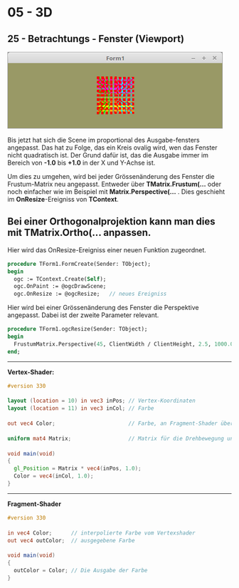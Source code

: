 # 05 - 3D
## 25 - Betrachtungs - Fenster (Viewport)

![image.png](image.png)

Bis jetzt hat sich die Scene im proportional des Ausgabe-fensters angepasst.
Das hat zu Folge, das ein Kreis ovalig wird, wen das Fenster nicht quadratisch ist.
Der Grund dafür ist, das die Ausgabe immer im Bereich von <b>-1.0</b> bis <b>+1.0</b> in der X und Y-Achse ist.

Um dies zu umgehen, wird bei jeder Grössenänderung des Fenster die Frustum-Matrix neu angepasst.
Entweder über <b>TMatrix.Frustum(...</b> oder noch einfacher wie im Beispiel mit <b>Matrix.Perspective(...</b> .
Dies geschieht im <b>OnResize</b>-Ereigniss von <b>TContext</b>.

Bei einer Orthogonalprojektion kann man dies mit <b>TMatrix.Ortho(...</b> anpassen.
---
Hier wird das OnResize-Ereigniss einer neuen Funktion zugeordnet.

```pascal
procedure TForm1.FormCreate(Sender: TObject);
begin
  ogc := TContext.Create(Self);
  ogc.OnPaint := @ogcDrawScene;
  ogc.OnResize := @ogcResize;   // neues Ereigniss
```

Hier wird bei einer Grössenänderung des Fenster die Perspektive angepasst.
Dabei ist der zweite Parameter relevant.

```pascal
procedure TForm1.ogcResize(Sender: TObject);
begin
  FrustumMatrix.Perspective(45, ClientWidth / ClientHeight, 2.5, 1000.0);
end;
```

---
<b>Vertex-Shader:</b>

```glsl
#version 330

layout (location = 10) in vec3 inPos; // Vertex-Koordinaten
layout (location = 11) in vec3 inCol; // Farbe

out vec4 Color;                       // Farbe, an Fragment-Shader übergeben.

uniform mat4 Matrix;                  // Matrix für die Drehbewegung und Frustum.

void main(void)
{
  gl_Position = Matrix * vec4(inPos, 1.0);
  Color = vec4(inCol, 1.0);
}

```

---
<b>Fragment-Shader</b>

```glsl
#version 330

in vec4 Color;      // interpolierte Farbe vom Vertexshader
out vec4 outColor;  // ausgegebene Farbe

void main(void)
{
  outColor = Color; // Die Ausgabe der Farbe
}

```


